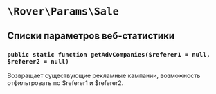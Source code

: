 # `\Rover\Params\Sale` 
## Списки параметров веб-статистики
### `public static function getAdvCompanies($referer1 = null, $referer2 = null)`
Возвращает существующие рекламные кампании, возможность отфильтровать по $referer1 и $referer2.